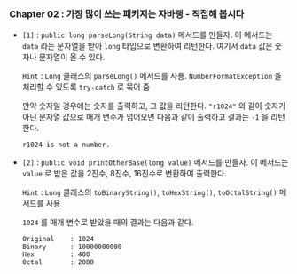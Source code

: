 
### Chapter 02 : 가장 많이 쓰는 패키지는 자바랭 - 직접해 봅시다

- `[1]` : `public long parseLong(String data)` 메서드를 만들자. 이 메서드는 `data` 라는 문자열을 받아 `long` 타입으로 변환하여 리턴한다. 여기서 `data` 값은 숫자나 문자열이 올 수 있다.

    `Hint` : `Long` 클래스의 `parseLong()` 메서드를 사용. `NumberFormatException` 을 처리할 수 있도록 `try-catch` 로 묶어 줌

    만약 숫자일 경우에는 숫자를 출력하고, 그 값을 리턴한다. `"r1024"` 와 같이 숫자가 아닌 문자열 값으로 매개 변수가 넘어오면 다음과 같이 출력하고 결과는 `-1` 을 리턴한다.

    ```
    r1024 is not a number.
    ```

- `[2]` : `public void printOtherBase(long value)` 메서드를 만들자. 이 메서드는 `value` 로 받은 값을 2진수, 8진수, 16진수로 변환하여 출력한다.

    `Hint` : `Long` 클래스의 `toBinaryString()`, `toHexString()`, `toOctalString()` 메서드를 사용


    `1024` 를 매개 변수로 받았을 때의 결과는 다음과 같다.

    ```
    Original    : 1024
    Binary      : 10000000000
    Hex         : 400
    Octal       : 2000
    ```
